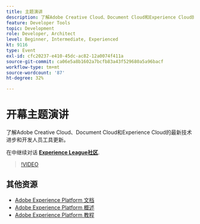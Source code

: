 ```yaml
---
title: 主题演讲
description: 了解Adobe Creative Cloud、Document Cloud和Experience Cloud的最新技术进步和开发人员工具更新。
feature: Developer Tools
topic: Development
role: Developer, Architect
level: Beginner, Intermediate, Experienced
kt: 9116
type: Event
exl-id: cfc20237-e410-45dc-ac82-12a0074f411a
source-git-commit: ca06e5a8b1602a7bcfb83a43f529680a5a96bacf
workflow-type: tm+mt
source-wordcount: '87'
ht-degree: 32%

---
```


# 开幕主题演讲

了解Adobe Creative Cloud、Document Cloud和Experience Cloud的最新技术进步和开发人员工具更新。

在中继续对话 **[Experience League社区](https://adobe.ly/3F2g1ym)**.

>[!VIDEO](https://video.tv.adobe.com/v/337490/?quality=12&learn=on&hidetitle=true)

## 其他资源

- [Adobe Experience Platform 文档](https://experienceleague.adobe.com/docs/experience-platform.html)
- [Adobe Experience Platform 概述](https://experienceleague.adobe.com/docs/experience-platform/landing/home.html?lang=zh-Hans)
- [Adobe Experience Platform 教程](https://experienceleague.adobe.com/docs/platform-learn/tutorials/overview.html?lang=en)
